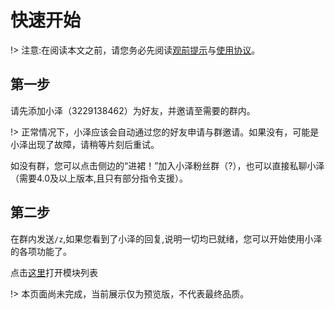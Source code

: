 # 快速开始 

!> 注意:在阅读本文之前，请您务必先阅读[观前提示](./qa)与[使用协议](./SLA)。  

## 第一步  
请先添加小泽（3229138462）为好友，并邀请至需要的群内。  

!> 正常情况下，小泽应该会自动通过您的好友申请与群邀请。如果没有，可能是小泽出现了故障，请稍等片刻后重试。  

如没有群，您可以点击侧边的“进裙！”加入小泽粉丝群（?），也可以直接私聊小泽（需要4.0及以上版本,且只有部分指令支援）。   

## 第二步  
在群内发送`/z`,如果您看到了小泽的回复,说明一切均已就绪，您可以开始使用小泽的各项功能了。  

点击[这里](/commands)打开模块列表  

!> 本页面尚未完成，当前展示仅为预览版，不代表最终品质。  